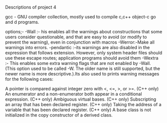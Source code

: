 Descriptions of project 4


gcc - GNU compiler collection, mostly used to compile c,c++ object-c go and d programs.

options;- -Wall :- his enables all the warnings about constructions that some users consider questionable, and that are easy to avoid (or modify to prevent the warning), even in conjunction with macros -Werror:-Make all warnings into errors. -pendantic :-its warnings are also disabled in the expression that follows extension. However, only system header files should use these escape routes; application programs should avoid them -Wextra :- This enables some extra warning flags that are not enabled by -Wall. (This option used to be called -W. The older name is still supported, but the newer name is more descriptive.).Its also used to prints warning messages for the following cases:

A pointer is compared against integer zero with <, <=, >, or >=. (C++ only) An enumerator and a non-enumerator both appear in a conditional expression. (C++ only) Ambiguous virtual bases. (C++ only) Subscripting an array that has been declared register. (C++ only) Taking the address of a variable that has been declared register. (C++ only) A base class is not initialized in the copy constructor of a derived class.
